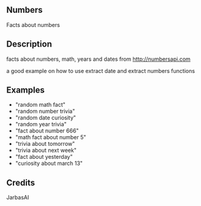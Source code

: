## Numbers
Facts about numbers

## Description

facts about numbers, math, years and dates from http://numbersapi.com

a good example on how to use extract date and extract numbers functions

## Examples
 * "random math fact"
 * "random number trivia"
 * "random date curiosity"
 * "random year trivia"
 * "fact about number 666"
 * "math fact about number 5"
 * "trivia about tomorrow"
 * "trivia about next week"
 * "fact about yesterday"
 * "curiosity about march 13"

## Credits
JarbasAI


